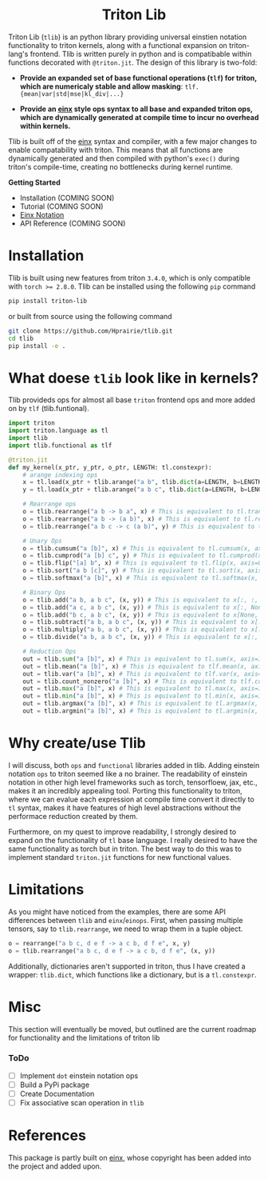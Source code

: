 <h1 align="center" style="fontsize:50em"><b>Triton Lib</b></h1>

Triton Lib (`tlib`) is an python library providing universal einstien notation functionality to triton kernels, along with a functional expansion on triton-lang's frontend. Tlib is written purely in python and is compatibable within functions decorated with `@triton.jit`. The design of this library is two-fold:

- **Provide an expanded set of base functional operations (`tlf`) for triton, which are numericaly stable and allow masking**: `tlf.{mean|var|std|mse|kl_div|...}`

- **Provide an [einx](https://github.com/fferflo/einx) style ops syntax to all base and expanded triton ops, which are dynamically generated at compile time to incur no overhead within kernels.**

Tlib is built off of the [einx](https://github.com/fferflo/einx) syntax and compiler, with a few major changes to enable compatability with triton. This means that all functions are dynamically generated and then compiled with python's `exec()` during triton's compile-time, creating no bottlenecks during kernel runtime.

**Getting Started**

- Installation (COMING SOON)
- Tutorial (COMING SOON)
- [Einx Notation](https://einx.readthedocs.io)
- API Reference (COMING SOON)


# Installation

Tlib is built using new features from triton `3.4.0`, which is only compatible with `torch >= 2.8.0`. Tlib can be installed using the following `pip` command

```bash
pip install triton-lib
```
or built from source using the following command
```bash
git clone https://github.com/Hprairie/tlib.git
cd tlib
pip install -e .
```

# What doese `tlib` look like in kernels?

Tlib provideds ops for almost all base `triton` frontend ops and more added on by `tlf` (tlib.funtional).

```python
import triton
import triton.language as tl
import tlib
import tlib.functional as tlf

@triton.jit
def my_kernel(x_ptr, y_ptr, o_ptr, LENGTH: tl.constexpr):
    # arange indexing ops
    x = tl.load(x_ptr + tlib.arange("a b", tlib.dict(a=LENGTH, b=LENGTH)))
    y = tl.load(x_ptr + tlib.arange("a b c", tlib.dict(a=LENGTH, b=LENGTH, c=LENGTH)))

    # Rearrange ops
    o = tlib.rearrange("a b -> b a", x) # This is equivalent to tl.trans(x, (1, 0))
    o = tlib.rearrange("a b -> (a b)", x) # This is equivalent to tl.reshape(x, (LENGTH * LENGTH,))
    o = tlib.rearrange("a b c -> c (a b)", y) # This is equivalent to tl.reshape(x, (LENGTH, LENGTH * LENGTH)) followed by tl.trans(x, (0, 1))

    # Unary Ops
    o = tlib.cumsum("a [b]", x) # This is equivalent to tl.cumsum(x, axis=1)
    o = tlib.cumprod("a [b] c", y) # This is equivalent to tl.cumprod(x, axis=1)
    o = tlib.flip("[a] b", x) # This is equivalent to tl.flip(x, axis=0)
    o = tlib.sort("a b [c]", y) # This is equivalent to tl.sort(x, axis=2)
    o = tlib.softmax("a [b]", x) # This is equivalent to tl.softmax(x, axis=1)

    # Binary Ops
    o = tlib.add("a b, a b c", (x, y)) # This is equivalent to x[:, :, None] + y
    o = tlib.add("a c, a b c", (x, y)) # This is equivalent to x[:, None, :] + y
    o = tlib.add("b c, a b c", (x, y)) # This is equivalent to x[None, :, :] + y
    o = tlib.subtract("a b, a b c", (x, y)) # This is equivalent to x[:, :, None] - y
    o = tlib.multiply("a b, a b c", (x, y)) # This is equivalent to x[:, :, None] * y
    o = tlib.divide("a b, a b c", (x, y)) # This is equivalent to x[:, :, None] / y

    # Reduction Ops
    out = tlib.sum("a [b]", x) # This is equivalent to tl.sum(x, axis=1)
    out = tlib.mean("a [b]", x) # This is equivalent to tlf.mean(x, axis=1)
    out = tlib.var("a [b]", x) # This is equivalent to tlf.var(x, axis=1)
    out = tlib.count_nonzero("a [b]", x) # This is equivalent to tlf.count_nonzero(x, axis=1)
    out = tlib.max("a [b]", x) # This is equivalent to tl.max(x, axis=1)
    out = tlib.min("a [b]", x) # This is equivalent to tl.min(x, axis=1)
    out = tlib.argmax("a [b]", x) # This is equivalent to tl.argmax(x, axis=1)
    out = tlib.argmin("a [b]", x) # This is equivalent to tl.argmin(x, axis=1)
```

# Why create/use Tlib

I will discuss, both `ops` and `functional` libraries added in tlib. Adding einstein notation `ops` to triton seemed like a no brainer. The readability of einstein notation in other high level frameworks such as torch, tensorfloew, jax, etc., makes it an incredibly appealing tool. Porting this functionality to triton, where we can evalue each expression at compile time convert it directly to `tl` syntax, makes it have features of high level abstractions without the performace reduction created by them.

Furthermore, on my quest to improve readability, I strongly desired to expand on the functionality of `tl` base language. I really desired to have the same functionality as torch but in triton. The best way to do this was to implement standard `triton.jit` functions for new functional values.

# Limitations

As you might have noticed from the examples, there are some API differences between `tlib` and `einx`/`einops`. First, when passing multiple tensors, say to `tlib.rearrange`, we need to wrap them in a tuple object. 

```python
o = rearrange("a b c, d e f -> a c b, d f e", x, y)
o = tlib.rearrange("a b c, d e f -> a c b, d f e", (x, y))
```

Additionally, dictionaries aren't supported in triton, thus I have created a wrapper: `tlib.dict`, which functions like a dictionary, but is a `tl.constexpr`.


# Misc

This section will eventually be moved, but outlined are the current roadmap for functionality and the limitations of triton lib

### ToDo

- [ ] Implement `dot` einstein notation ops
- [ ] Build a PyPi package
- [ ] Create Documentation
- [ ] Fix associative scan operation in `tlib`

# References

This package is partly built on [einx](https://github.com/fferflo/einx), whose copyright has been added into the project and added upon.